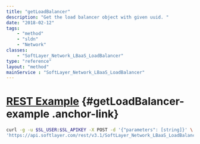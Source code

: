 ```yaml
---
title: "getLoadBalancer"
description: "Get the load balancer object with given uuid. "
date: "2018-02-12"
tags:
    - "method"
    - "sldn"
    - "Network"
classes:
    - "SoftLayer_Network_LBaaS_LoadBalancer"
type: "reference"
layout: "method"
mainService : "SoftLayer_Network_LBaaS_LoadBalancer"
---
```


# [REST Example](#getLoadBalancer-example) <a href="/article/rest/"><i class="fas fa-question"></i></a> {#getLoadBalancer-example .anchor-link} 
```bash
curl -g -u $SL_USER:$SL_APIKEY -X POST -d '{"parameters": [string]}' \
'https://api.softlayer.com/rest/v3.1/SoftLayer_Network_LBaaS_LoadBalancer/getLoadBalancer'
```
